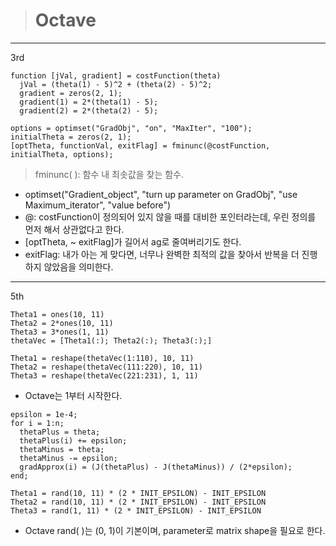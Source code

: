 > # Octave

---

3rd

```theta is 2-rows vector example
function [jVal, gradient] = costFunction(theta)
  jVal = (theta(1) - 5)^2 + (theta(2) - 5)^2;
  gradient = zeros(2, 1);
  gradient(1) = 2*(theta(1) - 5);
  gradient(2) = 2*(theta(2) - 5);
```

```
options = optimset("GradObj", "on", "MaxIter", "100");
initialTheta = zeros(2, 1);
[optTheta, functionVal, exitFlag] = fminunc(@costFunction, initialTheta, options);
```

> fminunc( ): 함수 내 최솟값을 찾는 함수.

- optimset("Gradient_object", "turn up parameter on GradObj", "use Maximum_iterator", "value before")
- @: costFunction이 정의되어 있지 않을 때를 대비한 포인터라는데, 우린 정의를 먼저 해서 상관없다고 한다.
- [optTheta, ~ exitFlag]가 길어서 ag로 줄여버리기도 한다.
- exitFlag: 내가 아는 게 맞다면, 너무나 완벽한 최적의 값을 찾아서 반복을 더 진행하지 않았음을 의미한다.

---

5th

```
Theta1 = ones(10, 11)
Theta2 = 2*ones(10, 11)
Theta3 = 3*ones(1, 11)
thetaVec = [Theta1(:); Theta2(:); Theta3(:);]

Theta1 = reshape(thetaVec(1:110), 10, 11)
Theta2 = reshape(thetaVec(111:220), 10, 11)
Theta3 = reshape(thetaVec(221:231), 1, 11)
```

- Octave는 1부터 시작한다.

```
epsilon = 1e-4;
for i = 1:n;
  thetaPlus = theta;
  thetaPlus(i) += epsilon;
  thetaMinus = theta;
  thetaMinus -= epsilon;
  gradApprox(i) = (J(thetaPlus) - J(thetaMinus)) / (2*epsilon);
end;
```

```
Theta1 = rand(10, 11) * (2 * INIT_EPSILON) - INIT_EPSILON
Theta2 = rand(10, 11) * (2 * INIT_EPSILON) - INIT_EPSILON
Theta3 = rand(1, 11) * (2 * INIT_EPSILON) - INIT_EPSILON
```

- Octave rand( )는 (0, 1)이 기본이며, parameter로 matrix shape을 필요로 한다.
